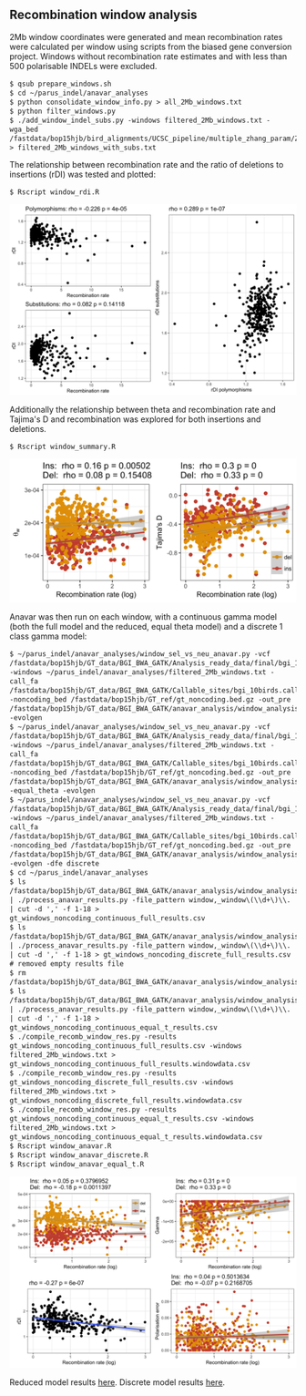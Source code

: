 ## Recombination window analysis

2Mb window coordinates were generated and mean recombination rates were calculated per window using scripts from the biased gene conversion project. Windows without recombination rate estimates and with less than 500 polarisable INDELs were excluded.

```
$ qsub prepare_windows.sh
$ cd ~/parus_indel/anavar_analyses
$ python consolidate_window_info.py > all_2Mb_windows.txt
$ python filter_windows.py
$ ./add_window_indel_subs.py -windows filtered_2Mb_windows.txt -wga_bed /fastdata/bop15hjb/bird_alignments/UCSC_pipeline/multiple_zhang_param/Zebrafinch.Flycatcher.Greattit.wga.bed.gz > filtered_2Mb_windows_with_subs.txt
```

The relationship between recombination rate and the ratio of deletions to insertions (rDI) was tested and plotted:

```
$ Rscript window_rdi.R
```

![rdi_plot](window_rdi.png)

Additionally the relationship between theta and recombination rate and Tajima's D and recombination was explored for both insertions and deletions.

```
$ Rscript window_summary.R
```

![sum_stats](window_summary.png)

Anavar was then run on each window, with a continuous gamma model (both the full model and the reduced, equal theta model) and a discrete 1 class gamma model:

```
$ ~/parus_indel/anavar_analyses/window_sel_vs_neu_anavar.py -vcf /fastdata/bop15hjb/GT_data/BGI_BWA_GATK/Analysis_ready_data/final/bgi_10birds.filtered_indels.pol.anno.recomb.line.vcf.gz -windows ~/parus_indel/anavar_analyses/filtered_2Mb_windows.txt -call_fa /fastdata/bop15hjb/GT_data/BGI_BWA_GATK/Callable_sites/bgi_10birds.callable.fa -noncoding_bed /fastdata/bop15hjb/GT_ref/gt_noncoding.bed.gz -out_pre /fastdata/bop15hjb/GT_data/BGI_BWA_GATK/anavar_analysis/window_analysis/gt_window_anavar -evolgen
$ ~/parus_indel/anavar_analyses/window_sel_vs_neu_anavar.py -vcf /fastdata/bop15hjb/GT_data/BGI_BWA_GATK/Analysis_ready_data/final/bgi_10birds.filtered_indels.pol.anno.recomb.line.vcf.gz -windows ~/parus_indel/anavar_analyses/filtered_2Mb_windows.txt -call_fa /fastdata/bop15hjb/GT_data/BGI_BWA_GATK/Callable_sites/bgi_10birds.callable.fa -noncoding_bed /fastdata/bop15hjb/GT_ref/gt_noncoding.bed.gz -out_pre /fastdata/bop15hjb/GT_data/BGI_BWA_GATK/anavar_analysis/window_analysis_equal_t/gt_window_anavar_equal_t -equal_theta -evolgen
$ ~/parus_indel/anavar_analyses/window_sel_vs_neu_anavar.py -vcf /fastdata/bop15hjb/GT_data/BGI_BWA_GATK/Analysis_ready_data/final/bgi_10birds.filtered_indels.pol.anno.recomb.line.vcf.gz -windows ~/parus_indel/anavar_analyses/filtered_2Mb_windows.txt -call_fa /fastdata/bop15hjb/GT_data/BGI_BWA_GATK/Callable_sites/bgi_10birds.callable.fa -noncoding_bed /fastdata/bop15hjb/GT_ref/gt_noncoding.bed.gz -out_pre /fastdata/bop15hjb/GT_data/BGI_BWA_GATK/anavar_analysis/window_analysis_discrete/gt_window_anavar_discrete -evolgen -dfe discrete
$ cd ~/parus_indel/anavar_analyses
$ ls /fastdata/bop15hjb/GT_data/BGI_BWA_GATK/anavar_analysis/window_analysis/*results.txt | ./process_anavar_results.py -file_pattern window,_window\(\\d+\)\\. | cut -d ',' -f 1-18 > gt_windows_noncoding_continuous_full_results.csv
$ ls /fastdata/bop15hjb/GT_data/BGI_BWA_GATK/anavar_analysis/window_analysis_discrete/*results.txt | ./process_anavar_results.py -file_pattern window,_window\(\\d+\)\\. | cut -d ',' -f 1-18 > gt_windows_noncoding_discrete_full_results.csv 
# removed empty results file
$ rm /fastdata/bop15hjb/GT_data/BGI_BWA_GATK/anavar_analysis/window_analysis_equal_t/gt_window_anavar_equal_t_window179.results.txt
$ ls /fastdata/bop15hjb/GT_data/BGI_BWA_GATK/anavar_analysis/window_analysis_equal_t/*results.txt | ./process_anavar_results.py -file_pattern window,_window\(\\d+\)\\. | cut -d ',' -f 1-18 > gt_windows_noncoding_continuous_equal_t_results.csv
$ ./compile_recomb_window_res.py -results gt_windows_noncoding_continuous_full_results.csv -windows filtered_2Mb_windows.txt > gt_windows_noncoding_continuous_full_results.windowdata.csv
$ ./compile_recomb_window_res.py -results gt_windows_noncoding_discrete_full_results.csv -windows filtered_2Mb_windows.txt > gt_windows_noncoding_discrete_full_results.windowdata.csv
$ ./compile_recomb_window_res.py -results gt_windows_noncoding_continuous_equal_t_results.csv -windows filtered_2Mb_windows.txt > gt_windows_noncoding_continuous_equal_t_results.windowdata.csv
$ Rscript window_anavar.R
$ Rscript window_anavar_discrete.R
$ Rscript window_anavar_equal_t.R 
```

![window_plots](continuous_window_anavar.png)


Reduced model results [here](continuous_window_anavar_equal_t.png).
Discrete model results [here](discrete_window_anavar.png).